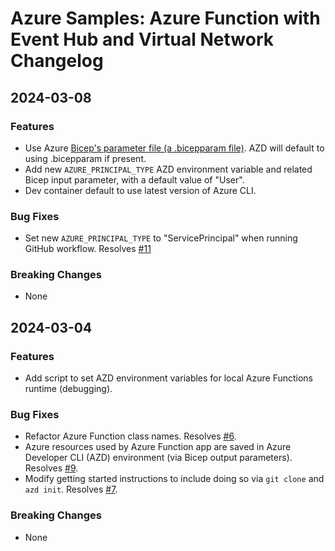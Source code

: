 # Azure Samples: Azure Function with Event Hub and Virtual Network Changelog

## 2024-03-08

### Features

* Use Azure [Bicep's parameter file (a .bicepparam file)](https://learn.microsoft.com/azure/azure-resource-manager/bicep/parameter-files?tabs=Bicep). AZD will default to using .bicepparam if present.
* Add new `AZURE_PRINCIPAL_TYPE` AZD environment variable and related Bicep input parameter, with a default value of "User".
* Dev container default to use latest version of Azure CLI.

### Bug Fixes

* Set new `AZURE_PRINCIPAL_TYPE` to "ServicePrincipal" when running GitHub workflow. Resolves [#11](https://github.com/Azure-Samples/function-eventhub-vnet/issues/11)

### Breaking Changes

* None

## 2024-03-04

### Features

* Add script to set AZD environment variables for local Azure Functions runtime (debugging).

### Bug Fixes

* Refactor Azure Function class names. Resolves [#6](https://github.com/Azure-Samples/function-eventhub-vnet/issues/6).
* Azure resources used by Azure Function app are saved in Azure Developer CLI (AZD) environment (via Bicep output parameters). Resolves [#9](https://github.com/Azure-Samples/function-eventhub-vnet/issues/9).
* Modify getting started instructions to include doing so via `git clone` and `azd init`. Resolves [#7](https://github.com/Azure-Samples/function-eventhub-vnet/issues/7).

### Breaking Changes

* None
